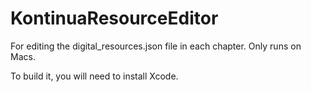 # KontinuaResourceEditor

For editing the digital_resources.json file in each chapter.  Only runs on Macs.

To build it, you will need to install Xcode.
